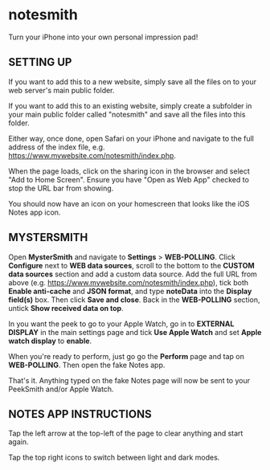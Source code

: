 # notesmith
Turn your iPhone into your own personal impression pad!

## SETTING UP

If you want to add this to a new website, simply save all the files on to your web server's main public folder.

If you want to add this to an existing website, simply create a subfolder in your main public folder called "notesmith" and save all the files into this folder.

Either way, once done, open Safari on your iPhone and navigate to the full address of the index file, e.g. https://www.mywebsite.com/notesmith/index.php.

When the page loads, click on the sharing icon in the browser and select "Add to Home Screen". Ensure you have "Open as Web App" checked to stop the URL bar from showing.

You should now have an icon on your homescreen that looks like the iOS Notes app icon.

## MYSTERSMITH

Open **MysterSmith** and navigate to **Settings** > **WEB-POLLING**. Click **Configure** next to **WEB data sources**, scroll to the bottom to the **CUSTOM data sources** section and add a custom data source. Add the full URL from above (e.g. https://www.mywebsite.com/notesmith/index.php), tick both **Enable anti-cache** and **JSON format**, and type **noteData** into the **Display field(s)** box. Then click **Save and close**. Back in the **WEB-POLLING** section, untick **Show received data on top**.

In you want the peek to go to your Apple Watch, go in to **EXTERNAL DISPLAY** in the main settings page and tick **Use Apple Watch** and set **Apple watch display** to **enable**.

When you're ready to perform, just go go the **Perform** page and tap on **WEB-POLLING**. Then open the fake Notes app.

That's it. Anything typed on the fake Notes page will now be sent to your PeekSmith and/or Apple Watch.

## NOTES APP INSTRUCTIONS

Tap the left arrow at the top-left of the page to clear anything and start again.

Tap the top right icons to switch between light and dark modes.